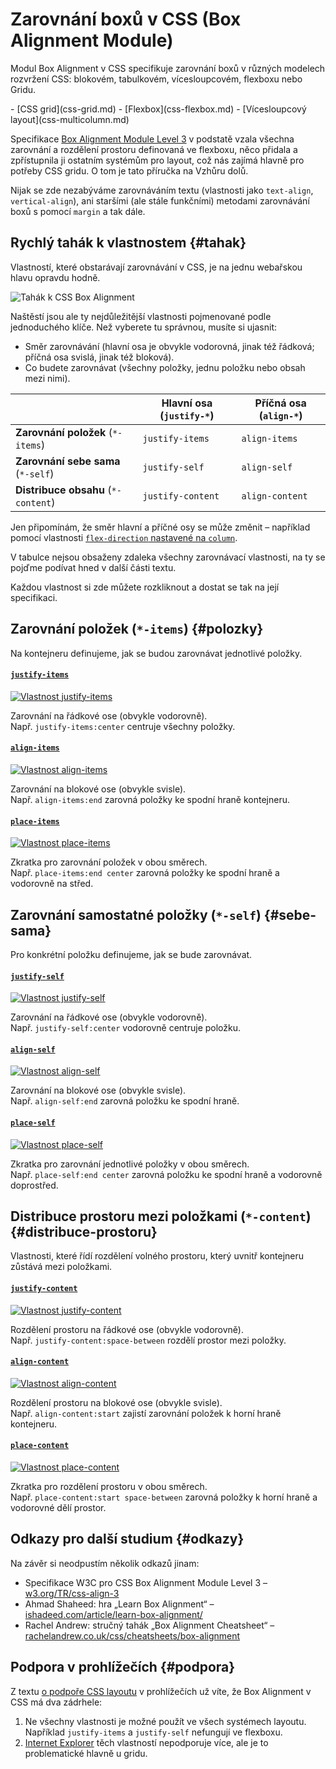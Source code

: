 # Zarovnání boxů v CSS (Box Alignment Module)

Modul Box Alignment v CSS specifikuje zarovnání boxů v různých modelech rozvržení CSS: blokovém, tabulkovém, vícesloupcovém, flexboxu nebo Gridu.

<div class="related web-only" markdown="1">
- [CSS grid](css-grid.md)
- [Flexbox](css-flexbox.md)
- [Vícesloupcový layout](css-multicolumn.md)
</div>

Specifikace [Box Alignment Module Level 3](https://www.w3.org/TR/css-align-3/) v podstatě vzala všechna zarovnání a rozdělení prostoru definovaná ve flexboxu, něco přidala a zpřístupnila ji ostatním systémům pro layout, což nás zajímá hlavně pro potřeby CSS gridu. O tom je tato příručka na Vzhůru dolů.

<!-- AdSnippet -->

Nijak se zde nezabýváme zarovnáváním textu (vlastnosti jako `text-align`, `vertical-align`), ani staršími (ale stále funkčními) metodami zarovnávání boxů s pomocí `margin` a tak dále.

## Rychlý tahák k vlastnostem {#tahak}

Vlastností, které obstarávají zarovnávání v CSS, je na jednu webařskou hlavu opravdu hodně.

![Tahák k CSS Box Alignment](../dist/images/original/vdlayout/css-box-alignment-tahak.png)

Naštěstí jsou ale ty nejdůležitější vlastnosti pojmenované podle jednoduchého klíče. Než vyberete tu správnou, musíte si ujasnit:

- Směr zarovnávání (hlavní osa je obvykle vodorovná, jinak též řádková; příčná osa svislá, jinak též bloková).
- Co budete zarovnávat (všechny položky, jednu položku nebo obsah mezi nimi).

<div class="rwd-scrollable prop-table f-6"  markdown="1">

|                                     | **Hlavní osa** (`justify-*`) | **Příčná osa** (`align-*`) |
|-------------------------------------|------------------------------|----------------------------|
| **Zarovnání položek** (`*-items`)   |  `justify-items`     | `align-items`     |
| **Zarovnání sebe sama** (`*-self`)  |  `justify-self`      | `align-self`      |
| **Distribuce obsahu** (`*-content`) |  `justify-content`   | `align-content`   |

</div>

Jen připomínám, že směr hlavní a příčné osy se může změnit – například pomocí vlastnosti [`flex-direction` nastavené na `column`](css3-flexbox-kontejner.md).

V tabulce nejsou obsaženy zdaleka všechny zarovnávací vlastnosti, na ty se pojďme podívat hned v další části textu.

Každou vlastnost si zde můžete rozkliknout a dostat se tak na její specifikaci.

## Zarovnání položek (`*-items`) {#polozky}

Na kontejneru definujeme, jak se budou zarovnávat jednotlivé položky.

<div class="reference-items">

  <article role="article">
    <h4 id="justify-items"><a href="css-justify-items.md"><code>justify-items</code></a></h4>
    <p><a href="css-justify-items.md"><img src="../dist/images/small/vdlayout/css-justify-items-schema.png" alt="Vlastnost justify-items" /></a></p>
    <p>Zarovnání na řádkové ose (obvykle vodorovně). <br> Např. <code>justify-items:center</code> centruje všechny položky.</p>
  </article>

  <article role="article">
    <h4 id="align-items"><a href="css-align-items.md"><code>align-items</code></a></h4>
    <p><a href="css-align-items.md"><img src="../dist/images/small/vdlayout/css-align-items-schema.png" alt="Vlastnost align-items" /></a></p>
    <p>Zarovnání na blokové ose (obvykle svisle). <br> Např. <code>align-items:end</code> zarovná položky ke spodní hraně kontejneru.</p>
  </article>

  <article role="article">
    <h4 id="place-items"><a href="css-place-items.md"><code>place-items</code></a></h4>
    <p><a href="css-place-items.md"><img src="../dist/images/small/vdlayout/css-place-items-schema.png" alt="Vlastnost place-items" /></a></p>
    <p>Zkratka pro zarovnání položek v obou směrech. <br> Např. <code>place-items:end center</code> zarovná položky ke spodní hraně a vodorovně na střed.</p>
  </article>

</div>

## Zarovnání samostatné položky (`*-self`) {#sebe-sama}

Pro konkrétní položku definujeme, jak se bude zarovnávat.

<div class="reference-items">

  <article role="article">
    <h4 id="justify-self"><a href="css-justify-self.md"><code>justify-self</code></a></h4>
    <p><a href="css-justify-self.md"><img src="../dist/images/small/vdlayout/css-justify-self-schema.png" alt="Vlastnost justify-self" /></a></p>
    <p>Zarovnání na řádkové ose (obvykle vodorovně). <br> Např. <code>justify-self:center</code> vodorovně centruje položku.</p>
  </article>
  <article role="article">
    <h4 id="align-self"><a href="css-align-self.md"><code>align-self</code></a></h4>
    <p><a href="css-align-self.md"><img src="../dist/images/small/vdlayout/css-align-self-schema.png?2" alt="Vlastnost align-self" /></a></p>
    <p>Zarovnání na blokové ose (obvykle svisle). <br> Např. <code>align-self:end</code> zarovná položku ke spodní hraně.</p>
  </article>
  <article role="article">
    <h4 id="place-self"><a href="css-place-self.md"><code>place-self</code></a></h4>
    <p><a href="css-place-self.md"><img src="../dist/images/small/vdlayout/css-place-self-schema.png" alt="Vlastnost place-self" /></a></p>
    <p>Zkratka pro zarovnání jednotlivé položky v obou směrech. <br> Např. <code>place-self:end center</code> zarovná položku ke spodní hraně a vodorovně doprostřed.</p>
  </article>

</div>

## Distribuce prostoru mezi položkami (`*-content`) {#distribuce-prostoru}

Vlastnosti, které řídí rozdělení volného prostoru, který uvnitř kontejneru zůstává mezi položkami.

<div class="reference-items">

  <article role="article">
    <h4 id="justify-content"><a href="css-justify-content.md"><code>justify-content</code></a></h4>
    <p><a href="css-justify-content.md"><img src="../dist/images/small/vdlayout/css-justify-content-schema.png" alt="Vlastnost justify-content" /></a></p>
    <p>Rozdělení prostoru na řádkové ose (obvykle vodorovně). <br> Např. <code>justify-content:space-between</code> rozdělí prostor mezi položky.</p>
  </article>
  <article role="article">
    <h4 id="align-content"><a href="css-align-content.md"><code>align-content</code></a></h4>
    <p><a href="css-align-content.md"><img src="../dist/images/small/vdlayout/css-align-content-schema.png" alt="Vlastnost align-content" /></a></p>
    <p>Rozdělení prostoru na blokové ose (obvykle svisle). <br> Např. <code>align-content:start</code> zajistí zarovnání položek k horní hraně kontejneru.</p>
  </article>
  <article role="article">
    <h4 id="place-content"><a href="css-place-content.md"><code>place-content</code></a></h4>
    <p><a href="css-place-content.md"><img src="../dist/images/small/vdlayout/css-place-content-schema.png" alt="Vlastnost place-content" /></a></p>
    <p>Zkratka pro rozdělení prostoru v obou směrech. <br> Např. <code>place-content:start space-between</code> zarovná položky k horní hraně a vodorovné dělí prostor.</p>
  </article>

</div>

<div class="web-only" markdown="1">

## Odkazy pro další studium {#odkazy}

Na závěr si neodpustím několik odkazů jinam:

- Specifikace W3C pro CSS Box Alignment Module Level 3 – [w3.org/TR/css-align-3](https://www.w3.org/TR/css-align-3/)
- Ahmad Shaheed: hra „Learn Box Alignment“ – [ishadeed.com/article/learn-box-alignment/](https://ishadeed.com/article/learn-box-alignment/)
- Rachel Andrew: stručný tahák „Box Alignment Cheatsheet“ – [rachelandrew.co.uk/css/cheatsheets/box-alignment](https://rachelandrew.co.uk/css/cheatsheets/box-alignment)

</div>

## Podpora v prohlížečích {#podpora}

Z textu [o podpoře CSS layoutu](css-layout-bugy.md) v prohlížečích už víte, že Box Alignment v CSS má dva zádrhele:

1. Ne všechny vlastnosti je možné použít ve všech systémech layoutu. Například `justify-items` a `justify-self` nefungují ve flexboxu.
2. [Internet Explorer](msie.md) těch vlastností nepodporuje více, ale je to problematické hlavně u gridu.

<!-- AdSnippet -->

<!--  

## A co teorie? {#teorie}

V této části se pokouším být co nejvíce praktický. Poskytnout snadno použitelný rozcestník pro použití vlastností CSS Box Alignment. Cíleně jsem vám ale zamlčel teoretickou část, která je důležitá pro pochopení problematiky zarovnání v CSS. 

Pro pochopení zarovnání layoutu v CSS byste totiž ideálně měli znát:

- Pojmy jako je kontejner, položka, „fallback alignment“ a další.
- Všechny možné typy zarovnání.
- Problematiku podporu v prohlížečích.
- Odkazy pro další studium.

Tohle všechno jsem schoval [do teorie kolem CSS Box Alignment](css-box-alignment-teorie.md).

-->
